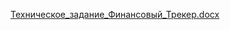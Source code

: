 [Техническое_задание_Финансовый_Трекер.docx](https://github.com/user-attachments/files/17907010/_._._.docx)
